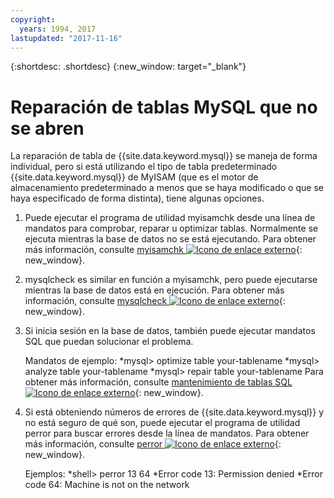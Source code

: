 ```yaml
---
copyright:
  years: 1994, 2017
lastupdated: "2017-11-16"
---
```


{:shortdesc: .shortdesc}
{:new_window: target="_blank"}

# Reparación de tablas MySQL que no se abren

La reparación de tabla de {{site.data.keyword.mysql}} se maneja de forma individual, pero si está utilizando el tipo de tabla predeterminado {{site.data.keyword.mysql}} de MyISAM (que es el motor de almacenamiento predeterminado a menos que se haya modificado o que se haya especificado de forma distinta), tiene algunas opciones.

1. Puede ejecutar el programa de utilidad myisamchk desde una línea de mandatos para comprobar, reparar u optimizar tablas. Normalmente se ejecuta mientras la base de datos no se está ejecutando. Para obtener más información, consulte [myisamchk ![Icono de enlace externo](../../icons/launch-glyph.svg "Icono de enlace externo")](http://dev.mysql.com/doc/refman/5.0/en/myisamchk.html){: new_window}.
2. mysqlcheck es similar en función a myisamchk, pero puede ejecutarse mientras la base de datos está en ejecución. Para obtener más información, consulte [mysqlcheck ![Icono de enlace externo](../../icons/launch-glyph.svg "Icono de enlace externo")](http://dev.mysql.com/doc/refman/5.0/en/mysqlcheck.html){: new_window}.
3. Si inicia sesión en la base de datos, también puede ejecutar mandatos SQL que puedan solucionar el problema.

    Mandatos de ejemplo:
    *mysql> optimize table your-tablename
    *mysql> analyze table your-tablename
    *mysql> repair table your-tablename
    Para obtener más información, consulte [mantenimiento de tablas     SQL ![Icono de enlace externo](../../icons/launch-glyph.svg "Icono de enlace externo")](http://dev.mysql.com/doc/refman/5.0/en/table-maintenance-sql.html){: new_window}.
4. Si está obteniendo números de errores de {{site.data.keyword.mysql}} y no está seguro de qué son, puede ejecutar el programa de utilidad perror para buscar errores desde la línea de mandatos. Para obtener más información, consulte [perror ![Icono de enlace externo](../../icons/launch-glyph.svg "Icono de enlace externo")](http://dev.mysql.com/doc/refman/5.0/en/perror.html){: new_window}.

    Ejemplos:
    *shell> perror 13 64
    *Error code 13: Permission denied
    *Error code 64: Machine is not on the network

